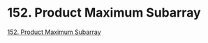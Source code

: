 # 152. Product Maximum Subarray
[152. Product Maximum Subarray](https://aiwithcloud.com/2022/09/15/152-_product_maximum_subarray/)